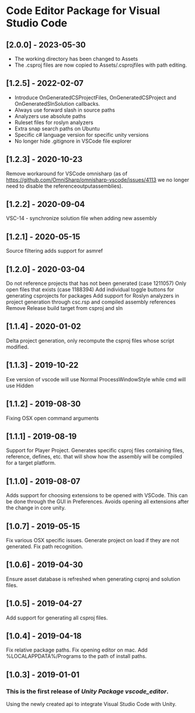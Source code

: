 # Code Editor Package for Visual Studio Code

## [2.0.0] - 2023-05-30

- The working directory has been changed to Assets
- The .csproj files are now copied to Assets/.csprojfiles with path editing.


## [1.2.5] - 2022-02-07

- Introduce OnGeneratedCSProjectFiles, OnGeneratedCSProject and OnGeneratedSlnSolution callbacks.
- Always use forward slash in source paths
- Analyzers use absolute paths
- Ruleset files for roslyn analyzers
- Extra snap search paths on Ubuntu
- Specific c# language version for specific unity versions
- No longer hide .gitignore in VSCode file explorer


## [1.2.3] - 2020-10-23

Remove workaround for VSCode omnisharp (as of https://github.com/OmniSharp/omnisharp-vscode/issues/4113 we no longer need to disable the referenceoutputassemblies).


## [1.2.2] - 2020-09-04

VSC-14 - synchronize solution file when adding new assembly


## [1.2.1] - 2020-05-15

Source filtering adds support for asmref


## [1.2.0] - 2020-03-04

Do not reference projects that has not been generated (case 1211057)
Only open files that exists (case 1188394)
Add individual toggle buttons for generating csprojects for packages
Add support for Roslyn analyzers in project generation through csc.rsp and compiled assembly references
Remove Release build target from csproj and sln


## [1.1.4] - 2020-01-02

Delta project generation, only recompute the csproj files whose script modified.


## [1.1.3] - 2019-10-22

Exe version of vscode will use Normal ProcessWindowStyle while cmd will use Hidden


## [1.1.2] - 2019-08-30

Fixing OSX open command arguments


## [1.1.1] - 2019-08-19

Support for Player Project. Generates specific csproj files containing files, reference, defines,
etc. that will show how the assembly will be compiled for a target platform.


## [1.1.0] - 2019-08-07

Adds support for choosing extensions to be opened with VSCode. This can be done through the GUI in Preferences.
Avoids opening all extensions after the change in core unity.


## [1.0.7] - 2019-05-15

Fix various OSX specific issues.
Generate project on load if they are not generated.
Fix path recognition.


## [1.0.6] - 2019-04-30

Ensure asset database is refreshed when generating csproj and solution files.

## [1.0.5] - 2019-04-27

Add support for generating all csproj files.

## [1.0.4] - 2019-04-18

Fix relative package paths.
Fix opening editor on mac.
Add %LOCALAPPDATA%/Programs to the path of install paths.

## [1.0.3] - 2019-01-01

### This is the first release of *Unity Package vscode_editor*.

Using the newly created api to integrate Visual Studio Code with Unity.
